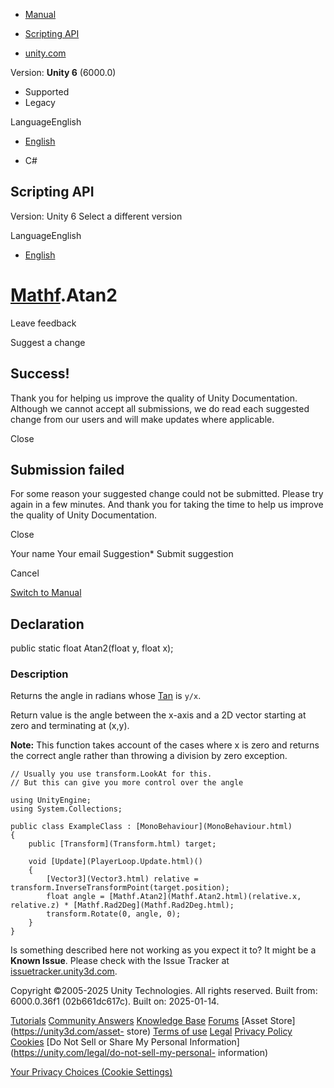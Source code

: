 [ ]()

  * [Manual](../Manual/index.html)
  * [Scripting API](../ScriptReference/index.html)

  * [unity.com](https://unity.com/)

Version: **Unity 6** (6000.0)

  * Supported
  * Legacy

LanguageEnglish

  * [English]()

  * C#

[ ](https://docs.unity3d.com)

## Scripting API

Version: Unity 6 Select a different version

LanguageEnglish

  * [English]()

#  [Mathf](Mathf.html).Atan2

Leave feedback

Suggest a change

## Success!

Thank you for helping us improve the quality of Unity Documentation. Although
we cannot accept all submissions, we do read each suggested change from our
users and will make updates where applicable.

Close

## Submission failed

For some reason your suggested change could not be submitted. Please <a>try
again</a> in a few minutes. And thank you for taking the time to help us
improve the quality of Unity Documentation.

Close

Your name Your email Suggestion* Submit suggestion

Cancel

[Switch to Manual](../Manual/class-Mathf.html "Go to Mathf Component in the
Manual")

## Declaration

public static float Atan2(float y, float x);

### Description

Returns the angle in radians whose [Tan](Mathf.Tan.html) is `y/x`.

Return value is the angle between the x-axis and a 2D vector starting at zero
and terminating at (x,y).  
  
**Note:** This function takes account of the cases where x is zero and returns
the correct angle rather than throwing a division by zero exception.

    
    
    // Usually you use transform.LookAt for this.
    // But this can give you more control over the angle  
      
    using UnityEngine;
    using System.Collections;  
      
    public class ExampleClass : [MonoBehaviour](MonoBehaviour.html)
    {
        public [Transform](Transform.html) target;  
      
        void [Update](PlayerLoop.Update.html)()
        {
            [Vector3](Vector3.html) relative = transform.InverseTransformPoint(target.position);
            float angle = [Mathf.Atan2](Mathf.Atan2.html)(relative.x, relative.z) * [Mathf.Rad2Deg](Mathf.Rad2Deg.html);
            transform.Rotate(0, angle, 0);
        }
    }
    

Is something described here not working as you expect it to? It might be a
**Known Issue**. Please check with the Issue Tracker at
[issuetracker.unity3d.com](https://issuetracker.unity3d.com).

Copyright ©2005-2025 Unity Technologies. All rights reserved. Built from:
6000.0.36f1 (02b661dc617c). Built on: 2025-01-14.

[Tutorials](https://unity3d.com/learn) [Community
Answers](https://answers.unity3d.com) [Knowledge
Base](https://support.unity3d.com/hc/en-us)
[Forums](https://forum.unity3d.com) [Asset Store](https://unity3d.com/asset-
store) [Terms of use](https://docs.unity3d.com/Manual/TermsOfUse.html)
[Legal](https://unity.com/legal) [Privacy
Policy](https://unity.com/legal/privacy-policy)
[Cookies](https://unity.com/legal/cookie-policy) [Do Not Sell or Share My
Personal Information](https://unity.com/legal/do-not-sell-my-personal-
information)

[Your Privacy Choices (Cookie Settings)](javascript:void\(0\);)

